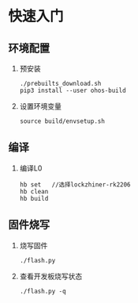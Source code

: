 # 快速入门

## 环境配置

1. 预安装

   ```
   ./prebuilts_download.sh
   pip3 install --user ohos-build
   ```

2. 设置环境变量

   ```
   source build/envsetup.sh
   ```

## 编译

1. 编译L0

   ```
   hb set   //选择lockzhiner-rk2206
   hb clean
   hb build
   ```

## 固件烧写

1. 烧写固件

   ```
   ./flash.py
   ```

3. 查看开发板烧写状态

   ```
   ./flash.py -q
   ```

   
